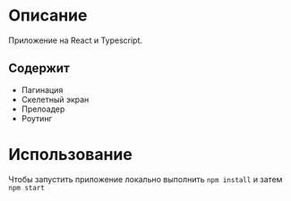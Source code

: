 # Описание
Приложение на React и Typescript.
## Содержит
- Пагинация
- Скелетный экран 
- Прелоадер
- Роутинг

# Использование
Чтобы запустить приложение локально выполнить `npm install` и затем `npm start`
